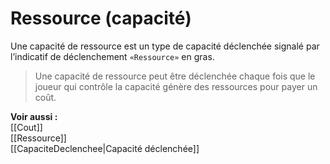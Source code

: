 # Ressource (capacité)
Une capacité de ressource est un type de capacité déclenchée signalé par l’indicatif de déclenchement `«Ressource»` en gras. 

>Une capacité de ressource peut être déclenchée chaque fois que le joueur qui contrôle la capacité génère des ressources pour payer un coût. 

**Voir aussi :**  
[[Cout]]  
[[Ressource]]  
[[CapaciteDeclenchee|Capacité déclenchée]]